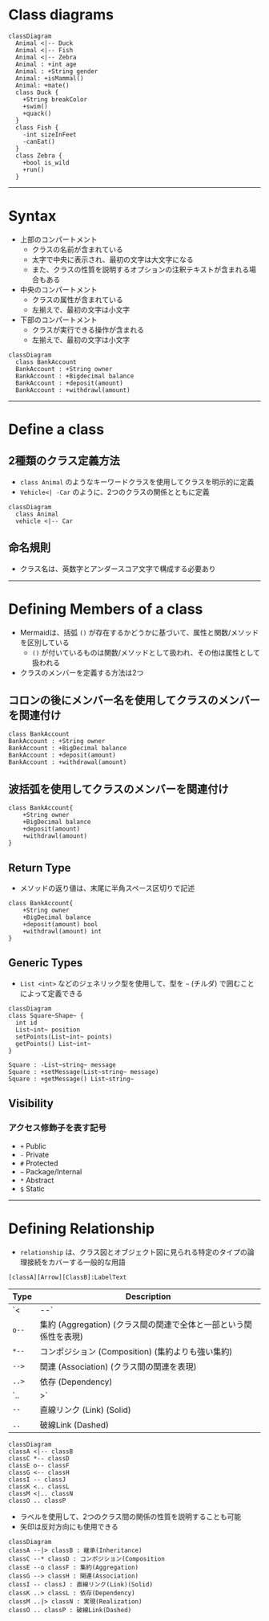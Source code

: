 # Class diagrams

```mermaid
classDiagram
  Animal <|-- Duck
  Animal <|-- Fish
  Animal <|-- Zebra
  Animal : +int age
  Animal : +String gender
  Animal: +isMammal()
  Animal: +mate()
  class Duck {
    +String breakColor
    +swim()
    +quack()
  }
  class Fish {
    -int sizeInFeet
    -canEat()
  }
  class Zebra {
    +bool is_wild
    +run()
  }

```


---


# Syntax

- 上部のコンパートメント
  - クラスの名前が含まれている
  - 太字で中央に表示され、最初の文字は大文字になる
  - また、クラスの性質を説明するオプションの注釈テキストが含まれる場合もある
- 中央のコンパートメント
  - クラスの属性が含まれている
  - 左揃えで、最初の文字は小文字
- 下部のコンパートメント
  - クラスが実行できる操作が含まれる
  - 左揃えで、最初の文字は小文字

```mermaid
classDiagram
  class BankAccount
  BankAccount : +String owner
  BankAccount : +Bigdecimal balance
  BankAccount : +deposit(amount)
  BankAccount : +withdrawl(amount)
```


---


# Define a class


## 2種類のクラス定義方法

- `class Animal` のようなキーワードクラスを使用してクラスを明示的に定義
- `Vehicle<| -Car` のように、2つのクラスの関係とともに定義

```mermaid
classDiagram
  class Animal
  vehicle <|-- Car
```

## 命名規則

- クラス名は、英数字とアンダースコア文字で構成する必要あり


---


# Defining Members of a class


- Mermaidは、括弧 `()` が存在するかどうかに基づいて、属性と関数/メソッドを区別している
  - `()` が付いているものは関数/メソッドとして扱われ、その他は属性として扱われる
- クラスのメンバーを定義する方法は2つ

## コロンの後にメンバー名を使用してクラスのメンバーを関連付け

```
class BankAccount
BankAccount : +String owner
BankAccount : +BigDecimal balance
BankAccount : +deposit(amount)
BankAccount : +withdrawal(amount)
```

## 波括弧を使用してクラスのメンバーを関連付け

```
class BankAccount{
    +String owner
    +BigDecimal balance
    +deposit(amount)
    +withdrawl(amount)
}
```

## Return Type

- メソッドの返り値は、末尾に半角スペース区切りで記述
```
class BankAccount{
    +String owner
    +BigDecimal balance
    +deposit(amount) bool
    +withdrawl(amount) int
}
```

## Generic Types

- `List <int>` などのジェネリック型を使用して、型を `~` (チルダ) で囲むことによって定義できる
```mermaid
classDiagram
class Square~Shape~ {
  int id
  List~int~ position
  setPoints(List~int~ points)
  getPoints() List~int~
}

Square : -List~string~ message
Square : +setMessage(List~string~ message)
Square : +getMessage() List~string~
```

## Visibility

### アクセス修飾子を表す記号

- `+` Public
- `-` Private
- `#` Protected
- `~` Package/Internal
- `*` Abstract
- `$` Static


---


# Defining Relationship

- `relationship` は、クラス図とオブジェクト図に見られる特定のタイプの論理接続をカバーする一般的な用語

```
[classA][Arrow][ClassB]:LabelText
```

Type   | Description
-------| ------------
`<|--` | 継承 (Inheritance)
`o--`  | 集約 (Aggregation) (クラス間の関連で全体と一部という関係性を表現)
`*--`  | コンポジション (Composition) (集約よりも強い集約)
`-->`  | 関連 (Association) (クラス間の関連を表現)
`..>`  | 依存 (Dependency)
`..|>` | 実現 (Realization) (クラス間のインターフェースを表現)
`--`   | 直線リンク (Link) (Solid)
`..`   | 破線Link (Dashed)

```mermaid
classDiagram
classA <|-- classB
classC *-- classD
classE o-- classF
classG <-- classH
classI -- classJ
classK <.. classL
classM <|.. classN
classO .. classP
```

- ラベルを使用して、2つのクラス間の関係の性質を説明することも可能
- 矢印は反対方向にも使用できる
```mermaid
classDiagram
classA --|> classB : 継承(Inheritance)
classC --* classD : コンポジション(Composition
classE --o classF : 集約(Aggregation)
classG --> classH : 関連(Association)
classI -- classJ : 直線リンク(Link)(Solid)
classK ..> classL : 依存(Dependency)
classM ..|> classN : 実現(Realization)
classO .. classP : 破線Link(Dashed)
```

